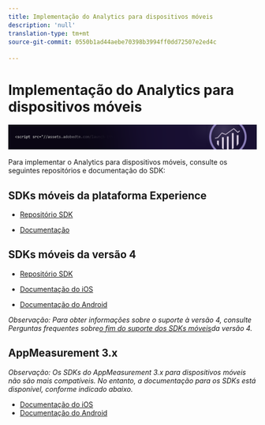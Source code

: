 ```yaml
---
title: Implementação do Analytics para dispositivos móveis
description: 'null'
translation-type: tm+mt
source-git-commit: 0550b1ad44aebe70398b3994ff0dd72507e2ed4c

---
```



# Implementação do Analytics para dispositivos móveis

![Banner](../../assets/doc_banner_implement.png)

Para implementar o Analytics para dispositivos móveis, consulte os seguintes repositórios e documentação do SDK:

## SDKs móveis da plataforma Experience

* [Repositório SDK](https://github.com/Adobe-Marketing-Cloud/aep-sdks-documentation/blob/master/resources/frequently-asked-questions/current-sdk-versions.md)

* [Documentação](https://aep-sdks.gitbook.io/docs/)

## SDKs móveis da versão 4

* [Repositório SDK](https://github.com/Adobe-Marketing-Cloud/mobile-services/tree/master/sdks)

* [Documentação do iOS](https://docs.adobe.com/content/help/en/mobile-services/ios/overview.html)
* [Documentação do Android](https://docs.adobe.com/content/help/en/mobile-services/android/overview.html)

*Observação: Para obter informações sobre o suporte à versão 4, consulte Perguntas frequentes sobre[o fim do suporte dos SDKs móveis](https://aep-sdks.gitbook.io/docs/version-4-sdk-end-of-support-faq)da versão 4.*

## AppMeasurement 3.x

*Observação: Os SDKs do AppMeasurement 3.x para dispositivos móveis não são mais compatíveis. No entanto, a documentação para os SDKs está disponível, conforme indicado abaixo.*

* [Documentação do iOS](../../assets/adobe_mobile_ios_3x.pdf)
* [Documentação do Android](../../assets/android_3x.pdf)
